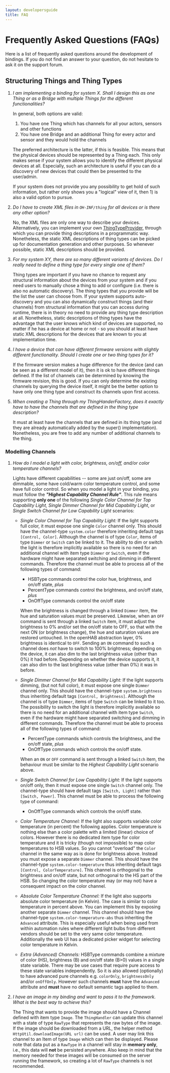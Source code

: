 ```yaml
---
layout: developersguide
title: FAQ
---
```


# Frequently Asked Questions (FAQs)

Here is a list of frequently asked questions around the development of bindings.
If you do not find an answer to your question, do not hesitate to ask it on the support forum.

## Structuring Things and Thing Types

1. _I am implementing a binding for system X. Shall I design this as one Thing or as a Bridge with multiple Things for the different functionalities?_

    In general, both options are valid:

    1. You have one Thing which has channels for all your actors, sensors and other functions
    1. You have one Bridge and an additional Thing for every actor and sensor and they would hold the channels

    The preferred architecture is the latter, if this is feasible.
    This means that the physical devices should be represented by a Thing each.
    This only makes sense if your system allows you to identify the different physical devices at all.
    Especially, such an architecture is useful if you can do a discovery of new devices that could then be presented to the user/admin.

    If your system does not provide you any possibility to get hold of such information, but rather only shows you a "logical" view of it, then 1) is also a valid option to pursue.

1. _Do I have to create XML files in `OH-INF/thing` for all devices or is there any other option?_

    No, the XML files are only one way to describe your devices.
    Alternatively, you can implement your own [ThingTypeProvider](https://github.com/openhab/openhab-core/blob/main/bundles/org.openhab.core.thing/src/main/java/org/openhab/core/thing/binding/ThingTypeProvider.java), through which you can provide thing descriptions in a programmatic way.
    Nonetheless, the static XML descriptions of thing types can be picked up for documentation generation and other purposes.
    So whenever possible, static XML descriptions should be provided.

1. _For my system XY, there are so many different variants of devices. Do I really need to define a thing type for every single one of them?_

    Thing types are important if you have no chance to request any structural information about the devices from your system and if you need users to manually chose a thing to add or configure (i.e. there is also no automatic discovery).
    The thing types that you provide will be the list the user can choose from.
    If your system supports auto-discovery and you can also dynamically construct things (and their channels) from structural information that you can access during runtime, there is in theory no need to provide any thing type description at all.
    Nonetheless, static descriptions of thing types have the advantage that the user knows which kind of devices are supported, no matter if he has a device at home or not - so you should at least have static XML descriptions for the devices that are known to you at implementation time.

1. _I have a device that can have different firmware versions with slightly different functionality. Should I create one or two thing types for it?_

    If the firmware version makes a huge difference for the device (and can be seen as a different model of it), then it is ok to have different things defined.
    If the list of channels can be determined by knowing the firmware revision, this is good.
    If you can only determine the existing channels by querying the device itself, it might be the better option to have only one thing type and construct its channels upon first access.

1. _When creating a Thing through my ThingHanderFactory, does it exactly have to have the channels that are defined in the thing type description?_

    It must at least have the channels that are defined in its thing type (and they are already automatically added by the super() implementation).
    Nonetheless, you are free to add any number of additional channels to the thing.

### Modelling Channels

1. _How do I model a light with color, brightness, on/off, and/or color temperature channels?_

    Lights have different capabilities -- some are just on/off, some are dimmable, some have cold/warm color temperature control, and some have full color control.
So when you model a light in your binding, you must follow the _**"Highest Capability Channel Rule"**_.
This rule means supporting **only one** of the following _Single Color Channel for Top Capability Light, Single Dimmer Channel for Mid Capability Light_, or _Single Switch Channel for Low Capability Light_ scenarios:

    - _Single Color Channel for Top Capability Light:_
    If the light supports full color, it must expose one single `Color` channel only.
    This should have the channel-type `system.color` therefore inheriting default tags `[Control, Color]`.
    Although the channel is of type `Color`, items of type `Dimmer` or `Switch` can be linked to it.
    The ability to dim or switch the light is therefore implicitly available so there is no need for an additional channel with item type `Dimmer` or `Switch`, even if the hardware might have separated switching and dimming in different commands.
    Therefore the channel must be able to process all of the following types of command:
      - HSBType commands control the color hue, brightness, and on/off state, _plus_
      - PercentType commands control the brightness, and on/off state, _plus_
      - OnOffType commands control the on/off state

      When the brightness is changed through a linked `Dimmer` item, the hue and saturation values must be preserved.
    Likewise, when an `OFF` command is sent through a linked `Switch` item, it must adjust the brightness to 0% and/or set the on/off state to OFF, so that with the next ON (or brightness change), the hue and saturation values are restored untouched.
    In the openHAB abstraction layer, 0% brightness is identical to `OFF`.
    Sending an `ON` command to such a channel does _not_ have to switch to 100% brightness; depending on the device, it can also dim to the last brightness value (other than 0%) it had before.
    Depending on whether the device supports it, it can also dim to the last brightness value (other than 0%) it was in before.

    - _Single Dimmer Channel for Mid Capability Light:_
    If the light supports dimming, (but not full color), it must expose one single `Dimmer` channel only.
    This should have the channel-type `system.brightness` thus inheriting default tags `[Control, Brightness]`.
    Although the channel is of type `Dimmer`, items of type `Switch` can be linked to it too.
    The possibility to switch the light is therefore implicitly available so there is no need for an additional channel with item type `Switch`, even if the hardware might have separated switching and dimming in different commands.
    Therefore the channel must be able to process all of the following types of command:
      - PercentType commands which controls  the brightness, and the on/off state, _plus_
      - OnOffType commands which controls the on/off state.

      When an `ON` or `OFF` command is sent through a linked `Switch` item, the behaviour must be similar to the _Highest Capability Light_ scenario above.

    - _Single Switch Channel for Low Capability Light:_
If the light supports on/off only, then it must expose one single `Switch` channel only.
The channel-type should have default tags `[Switch, Light]` rather than `[Switch, Power]`.
This channel must be able to process the following type of command:
      - OnOffType commands which controls the on/off state.

    - _Color Temperature Channel:_
If the light also supports variable color temperature (in percent) the following applies.
Color temperature is nothing else than a color palette with a limited (linear) choice of colors.
However there is no dedicated item type for color temperature and it is tricky (though not impossible) to map color temperatures to HSB values.
So you cannot "overload" the `Color` channel in the same way as is done for brightness above.
Instead you must expose a separate `Dimmer` channel.
This should have the channel-type `system.color-temperature` thus inheriting default tags `[Control, ColorTemperature]`.
This channel is orthogonal to the brightness and on/off state, but not orthogonal to the HS part of the HSB.
So changing the color temperature may (or may not) have a consequent impact on the color channel.

    - _Absolute Color Temperature Channel:_
If the light also supports absolute color temperature (in Kelvin).
The case is similar to color temperature in percent above.
You can implement this by exposing another separate `Dimmer` channel.
This channel should have the channel-type `system.color-temperature-abs` thus inheriting the `Advanced` attribute.
This is especially useful when being used from within automation rules where different light bulbs from different vendors should be set to the very same color temperature.
Additionally the web UI has a dedicated picker widget for selecting color temperature in Kelvin.

    - _Extra (Advanced) Channels:_
HSBType commands combine a mixture of color (HS), brightness (B) and on/off state (B>0) values in a single state variable.
There may be use cases that require pure access to these state variables independently.
So it is also allowed (optionally) to have advanced pure channels e.g. `colorOnly`, `brightnessOnly` and/or `onOffOnly`.
However such channels **must** have the `Advanced` attribute and **must** have no default semantic tags applied to them.

1. _I have an image in my binding and want to pass it to the framework. What is the best way to achieve this?_

    The Thing that wants to provide the image should have a Channel defined with item type `Image`.
The `ThingHandler` can update this channel with a state of type `RawType` that represents the raw bytes of the image.
If the image should be downloaded from a URL, the helper method `HttpUtil.downloadImage(URL url)` can be used.
A user may link this channel to an Item of type `Image` which can then be displayed.
Please note that data put as a `RawType` in a channel will stay in **memory only**, i.e., this data will **not** be persisted anywhere.
Also keep in mind that the memory needed for these images will be consumed on the server running the framework, so creating a lot of `RawType` channels is not recommended.
